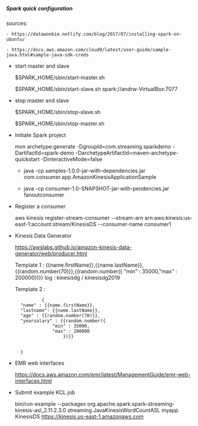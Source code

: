 ##### Spark quick configuration

sources:

	- https://datawookie.netlify.com/blog/2017/07/installing-spark-on-ubuntu/
	
	- https://docs.aws.amazon.com/cloud9/latest/user-guide/sample-java.html#sample-java-sdk-creds


- start master and slave

	$SPARK_HOME/sbin/start-master.sh

	$SPARK_HOME/sbin/start-slave.sh spark://andrw-VirtualBox:7077


- stop master and slave 

	$SPARK_HOME/sbin/stop-slave.sh

	$SPARK_HOME/sbin/stop-master.sh


- Initiate Spark project

	mvn archetype:generate -DgroupId=com.streaming.sparkdemo -DartifactId=spark-demo -DarchetypeArtifactId=maven-archetype-quickstart -DinteractiveMode=false
	
	
	- java -cp samples-1.0.0-jar-with-dependencies.jar com.consumer.app.AmazonKinesisApplicationSample
	
	- java -cp consumer-1.0-SNAPSHOT-jar-with-pendencies.jar  fanoutconsumer

- Register a consumer

	aws kinesis register-stream-consumer --stream-arn arn:aws:kinesis:us-east-1:account:stream/KinesisDS --consumer-name consumer1
	
- Kinesis Data Generator

	https://awslabs.github.io/amazon-kinesis-data-generator/web/producer.html
	
	Template 1 : {{name.firstName}},{{name.lastName}},{{random.number(70)}},{{random.number({ "min" : 35000,"max" : 200000})}}
	log : kinesisdg / kinesisdg2019

	Template 2 :

				{
		"name" : {{name.firstName}},
		"lastname": {{name.lastName}},
		"age" : {{random.number(70)}},
		"yearsalary" : {{random.number({
				    "min" : 35000,
				    "max" : 200000
					    })}}


		}

- EMR web interfaces

	https://docs.aws.amazon.com/emr/latest/ManagementGuide/emr-web-interfaces.html

- Submit example KCL job

	bin/run-example --packages org.apache.spark:spark-streaming-kinesis-asl_2.11:2.3.0 streaming.JavaKinesisWordCountASL myapp  KinesisDS https://kinesis.us-east-1.amazonaws.com 
